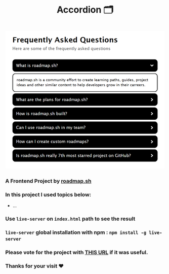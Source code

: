 <h1 align="center"> Accordion 🗂️<h1>
<p align="center">
<img align="center" width="720px" src="./img/banner.png" alt="Banner Image">
</p>

##

### A Frontend Project by [roadmap.sh](https://roadmap.sh/frontend/projects)

### In this project I used topics below:

-   ...

### Use `live-server` on `index.html` path to see the result

### `live-server` global installation with npm : `npm install -g live-server`

### Please vote for the project with [THIS URL]() if it was useful.

### Thanks for your visit ❤️
